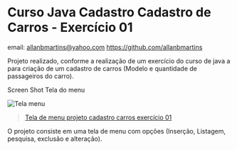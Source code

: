 # Curso Java Cadastro Cadastro de Carros - Exercício 01

email: allanbmartins@yahoo.com
https://github.com/allanbmartins

Projeto realizado, conforme a realização de um exercício do curso de java a para criação de um cadastro de carros (Modelo e quantidade de passageiros do carro).

Screen Shot Tela do menu

![Tela menu](https://github.com/allanbmartins/Curso-Java-Cadastro-de-Carros-Exercicio02/blob/master/Tela%20de%20menu%20projeto%20cadastro%20carros%20exerc%C3%ADcio%2001.png)


<blockquote class="imgur-embed-pub" lang="en" data-id="a/y6qjVCV"><a href="//imgur.com/a/y6qjVCV">Tela de menu projeto cadastro carros exercício 01</a></blockquote><script async src="//s.imgur.com/min/embed.js" charset="utf-8"></script>


O projeto consiste em uma tela de menu com opções (Inserção, Listagem, pesquisa, exclusão e alteração).
